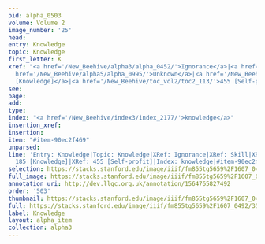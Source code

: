 ```yaml
---
pid: alpha_0503
volume: Volume 2
image_number: '25'
head: 
entry: Knowledge
topic: Knowledge
first_letter: K
xref: "<a href='/New_Beehive/alpha3/alpha_0452/'>Ignorance</a>|<a href='/New_Beehive/alpha4/alpha_0874/'>Skill</a>|<a
  href='/New_Beehive/alpha5/alpha_0995/'>Unknown</a>|<a href='/New_Beehive/toc_vol2/toc2_075/'>185
  [Knowledge]</a>|<a href='/New_Beehive/toc_vol2/toc2_113/'>455 [Self-profit]</a>"
see: 
page: 
add: 
type: 
index: "<a href='/New_Beehive/index3/index_2177/'>knowledge</a>"
insertion_xref: 
insertion: 
item: "#item-90ec2f469"
unparsed: 
line: 'Entry: Knowledge|Topic: Knowledge|XRef: Ignorance|XRef: Skill|XRef: Unknown|XRef:
  185 [Knowledge]|XRef: 455 [Self-profit]|Index: knowledge|#item-90ec2f469'
selection: https://stacks.stanford.edu/image/iiif/fm855tg5659%2F1607_0492/358,4386,3034,727/full/0/default.jpg
full_image: https://stacks.stanford.edu/image/iiif/fm855tg5659%2F1607_0492/full/full/0/default.jpg
annotation_uri: http://dev.llgc.org.uk/annotation/1564765827492
order: '503'
thumbnail: https://stacks.stanford.edu/image/iiif/fm855tg5659%2F1607_0492/358,4386,600,180/250,/0/default.jpg
full: https://stacks.stanford.edu/image/iiif/fm855tg5659%2F1607_0492/358,4386,3034,727/full/0/default.jpg
label: Knowledge
layout: alpha_item
collection: alpha3
---
```

